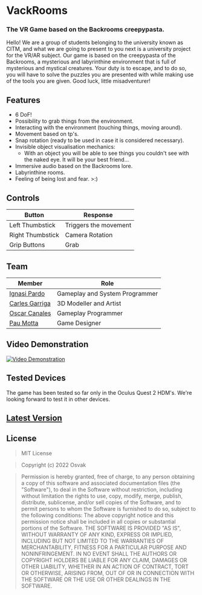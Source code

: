 # VackRooms
### The VR Game based on the Backrooms creepypasta.

Hello! We are a group of students belonging to the university known as CITM, and what we are going to present to you next is a university project for the VR/AR subject. 
Our game is based on the creepypasta of the Backrooms, a mysterious and labyrinthine environment that is full of mysterious and mystical creatures. Your duty is to escape, and to do so, you will have to solve the puzzles you are presented with while making use of the tools you are given. Good luck, little misadventurer!

## Features
- 6 DoF!
- Possibility to grab things from the environment.
- Interacting with the environment (touching things, moving around).
- Movement based on tp's.
- Snap rotation (ready to be used in case it is considered necessary).
- Invisible object visualisation mechanics:
  - With an object you will be able to see things you couldn't see with the naked eye. It will be your best friend...
- Immersive audio based on the Backrooms lore.
- Labyrinthine rooms.
- Feeling of being lost and fear. >:)

## Controls
| Button | Response |
|--|--|
| Left Thumbstick | Triggers the movement |
| Right Thumbstick | Camera Rotation |
| Grip Buttons | Grab |

## Team
| Member | Role |
|--|--|
| [Ignasi Pardo](https://github.com/KuronoaScarlet) | Gameplay and System Programmer |
| [Carles Garriga](https://github.com/FireAlfa) | 3D Modeller and Artist |
| [Oscar Canales](https://github.com/Osvak) | Gameplay Programmer |
| [Pau Motta](https://github.com/paumotta) | Game Designer |

## Video Demonstration
[![Video Demonstration](https://img.youtube.com/vi/euik1Zrs30w/0.jpg)](https://www.youtube.com/watch?v=euik1Zrs30w)

## Tested Devices
The game has been tested so far only in the Oculus Quest 2 HDM's. We're looking forward to test it in other devices.

## [Latest Version](https://www.youtube.com/watch?v=TNOJSv7Lz4k)

## License
> MIT License

> Copyright (c) 2022 Osvak

>Permission is hereby granted, free of charge, to any person obtaining a copy of this software and associated documentation files (the "Software"), to deal in the Software without restriction, including without limitation the rights to use, copy, modify, merge, publish, distribute, sublicense, and/or sell copies of the Software, and to permit persons to whom the Software is furnished to do so, subject to the following conditions: The above copyright notice and this permission notice shall be included in all copies or substantial portions of the Software.
THE SOFTWARE IS PROVIDED "AS IS", WITHOUT WARRANTY OF ANY KIND, EXPRESS OR IMPLIED, INCLUDING BUT NOT LIMITED TO THE WARRANTIES OF MERCHANTABILITY, FITNESS FOR A PARTICULAR PURPOSE AND NONINFRINGEMENT. IN NO EVENT SHALL THE AUTHORS OR COPYRIGHT HOLDERS BE LIABLE FOR ANY CLAIM, DAMAGES OR OTHER LIABILITY, WHETHER IN AN ACTION OF CONTRACT, TORT OR OTHERWISE, ARISING FROM, OUT OF OR IN CONNECTION WITH THE SOFTWARE OR THE USE OR OTHER DEALINGS IN THE SOFTWARE.
